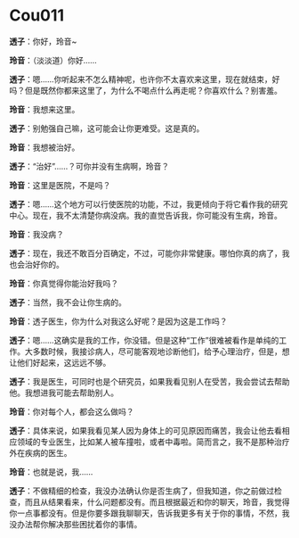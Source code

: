 # Cou011

**透子**：你好，玲音~



**玲音**：（淡淡道）你好……



**透子**：嗯……你听起来不怎么精神呢，也许你不太喜欢来这里，现在就结束，好吗？但是既然你都来这里了，为什么不喝点什么再走呢？你喜欢什么？别害羞。



**玲音**：我想来这里。



**透子**：别勉强自己嘛，这可能会让你更难受。这是真的。



**玲音**：我想被治好。



**透子**：“治好”……？可你并没有生病啊，玲音？



**玲音**：这里是医院，不是吗？



**透子**：嗯……这个地方可以行使医院的功能，不过，我更倾向于将它看作我的研究中心。现在，我不太清楚你病没病。我的直觉告诉我，你可能没有生病，玲音。



**玲音**：我没病？



**透子**：现在，我还不敢百分百确定，不过，可能你非常健康。哪怕你真的病了，我也会治好你的。



**玲音**：你真觉得你能治好我吗？



**透子**：当然，我不会让你生病的。



**玲音**：透子医生，你为什么对我这么好呢？是因为这是工作吗？



**透子**：嗯……这确实是我的工作，你没错。但是这种“工作”很难被看作是单纯的工作。大多数时候，我接诊病人，尽可能客观地诊断他们，给予心理治疗，但是，想让他们好起来，这远远不够。

**透子**：我是医生，可同时也是个研究员，如果我看见别人在受苦，我会尝试去帮助他。我想进我可能去帮助别人。



**玲音**：你对每个人，都会这么做吗？



**透子**：具体来说，如果我看见某人因为身体上的可见原因而痛苦，我会让他去看相应领域的专业医生，比如某人被车撞啦，或者中毒啦。简而言之，我不是那种治疗外在疾病的医生。



**玲音**：也就是说，我……



**透子**：不做精细的检查，我没办法确认你是否生病了，但我知道，你之前做过检查，而且从结果看来，什么问题都没有。而且根据最近和你的聊天，玲音，我觉得你一点事都没有。但是你要多跟我聊聊天，告诉我更多有关于你的事情，不然，我没办法帮你解决那些困扰着你的事情。